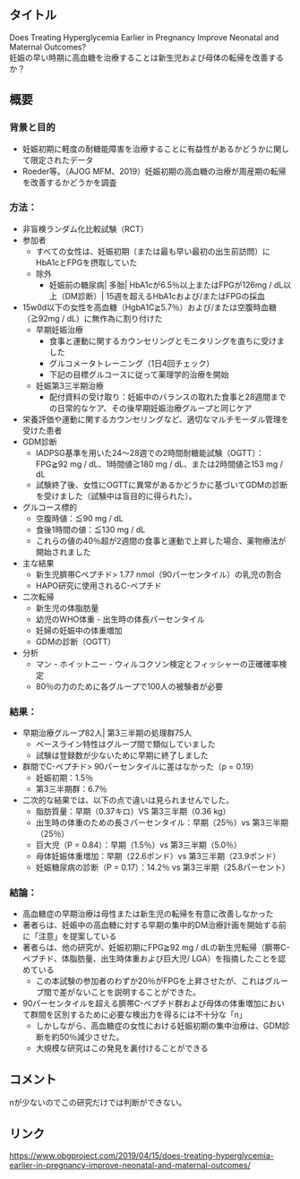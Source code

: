 ## タイトル
Does Treating Hyperglycemia Earlier in Pregnancy Improve Neonatal and Maternal Outcomes?  
妊娠の早い時期に高血糖を治療することは新生児および母体の転帰を改善するか？

## 概要
### 背景と目的
* 妊娠初期に軽度の耐糖能障害を治療することに有益性があるかどうかに関して限定されたデータ
* Roeder等。（AJOG MFM、2019）妊娠初期の高血糖の治療が周産期の転帰を改善するかどうかを調査 

### 方法：
* 非盲検ランダム化比較試験（RCT）
* 参加者
  * すべての女性は、妊娠初期（または最も早い最初の出生前訪問）にHbA1cとFPGを摂取していた
  * 除外
    * 妊娠前の糖尿病| 多胎| HbA1cが6.5％以上またはFPGが126mg / dL以上（DM診断）| 15週を超えるHbA1cおよび/またはFPGの採血
* 15w0d以下の女性を高血糖（HgbA1C≧5.7％）および/または空腹時血糖（≧92mg / dL）に無作為に割り付けた
  * 早期妊娠治療
    * 食事と運動に関するカウンセリングとモニタリングを直ちに受けました
    * グルコメータトレーニング（1日4回チェック）
    * 下記の目標グルコースに従って薬理学的治療を開始
  * 妊娠第3三半期治療
    * 配付資料の受け取り：妊娠中のバランスの取れた食事と28週間までの日常的なケア、その後早期妊娠治療グループと同じケア
* 栄養評価や運動に関するカウンセリングなど、適切なマルチモーダル管理を受けた患者
* GDM診断
  * IADPSG基準を用いた24〜28週での2時間耐糖能試験（OGTT）：FPG≧92 mg / dL、1時間値≧180 mg / dL、または2時間値≧153 mg / dL
  * 試験終了後、女性にOGTTに異常があるかどうかに基づいてGDMの診断を受けました（試験中は盲目的に得られた）。
* グルコース標的
  * 空腹時値：≦90 mg / dL
  * 食後1時間の値：≦130 mg / dL
  * これらの値の40％超が2週間の食事と運動で上昇した場合、薬物療法が開始されました
* 主な結果
  * 新生児臍帯Cペプチド> 1.77 nmol（90パーセンタイル）の乳児の割合
  * HAPO研究に使用されるC-ペプチド
* 二次転帰
  * 新生児の体脂肪量
  * 幼児のWHO体重 - 出生時の体長パーセンタイル
  * 妊婦の妊娠中の体重増加
  * GDMの診断（OGTT）
* 分析
  * マン - ホイットニー - ウィルコクソン検定とフィッシャーの正確確率検定
  * 80％の力のために各グループで100人の被験者が必要

### 結果：
* 早期治療グループ82人| 第3三半期の処理群75人
  * ベースライン特性はグループ間で類似していました
  * 試験は登録数が少ないために早期に終了しました
* 群間でC-ペプチド> 90パーセンタイルに差はなかった（p = 0.19）
  * 妊娠初期：1.5％
  * 第3三半期群：6.7％
* 二次的な結果では、以下の点で違いは見られませんでした。
  * 脂肪質量：早期（0.37キロ）VS 第3三半期（0.36 kg）
  * 出生時の体重のための長さパーセンタイル：早期（25％）vs 第3三半期（25％）
  * 巨大児（P = 0.84）：早期（1.5％）vs 第3三半期（5.0％）
  * 母体妊娠体重増加：早期（22.6ポンド）vs 第3三半期（23.9ポンド）
  * 妊娠糖尿病の診断（P = 0.17）：14.2％ vs 第3三半期（25.8パーセント）

### 結論：
* 高血糖症の早期治療は母性または新生児の転帰を有意に改善しなかった
* 著者らは、妊娠中の高血糖に対する早期の集中的DM治療計画を開始する前に「注意」を提案している
* 著者らは、他の研究が、妊娠初期にFPG≧92 mg / dLの新生児転帰（臍帯C-ペプチド、体脂肪量、出生時体重および巨大児/ LGA）を指摘したことを認めている
  * この本試験の参加者のわずか20％がFPGを上昇させたが、これはグループ間で差がないことを説明することができた。
* 90パーセンタイルを超える臍帯C-ペプチド群および母体の体重増加において群間を区別するために必要な検出力を得るには不十分な「n」
  * しかしながら、高血糖症の女性における妊娠初期の集中治療は、GDM診断を約50％減少させた。
  * 大規模な研究はこの発見を裏付けることができる

## コメント
nが少ないのでこの研究だけでは判断ができない。

## リンク
https://www.obgproject.com/2019/04/15/does-treating-hyperglycemia-earlier-in-pregnancy-improve-neonatal-and-maternal-outcomes/

